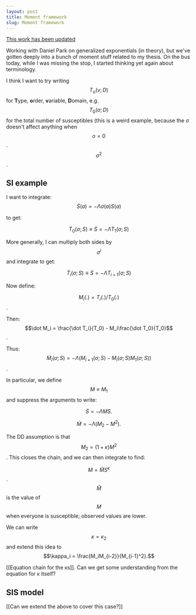```yaml
---
layout: post
title: Moment framework
slug: Moment framework
---
```


[This work has been updated](/notebook/moments.html)

Working with Daniel Park on generalized exponentials (in theory), but we've gotten deeply into a bunch of moment stuff related to my thesis. On the bus today, while I was missing the stop, I started thinking yet again about terminology.

I think I want to try writing $$T_o(v; D)$$ for **T**ype, **o**rder, **v**ariable, **D**omain, e.g. $$T_0(\sigma;D)$$ for the total number of susceptibles (this is a weird example, because the σ doesn't affect anything when $$o=0$$. $$σ^2$$.

## SI example

I want to integrate:
$$
\dot S(a) = -\Lambda \sigma(a) S(a)
$$

to get:

$$\dot T_0(\sigma; S) \equiv \dot S = -\Lambda T_1(\sigma; S)$$

More generally, I can multiply both sides by $$\sigma^i$$ and integrate to get:

$$\dot T_i(\sigma; S) \equiv \dot S = -\Lambda T_{i+1}(\sigma; S)$$

Now define:

$$M_i(.) = T_i(.)/T_0(.)$$.

Then: $$\dot M_i = \frac{\dot T_i}{T_0} - M_i\frac{\dot T_0}{T_0}$$.

Thus: $$\dot M_i(\sigma; S) = -\Lambda \left(M_{i+1}(\sigma; S) - M_i(\sigma; S) M_1(\sigma; S)\right) $$.

In particular, we define $$M\equiv M_1$$ and suppress the arguments to write:

$$ \dot S = -\Lambda MS. $$

$$ \dot M = -\Lambda(M_2 - M^2). $$

The DD assumption is that $$M_2 = (1+\kappa) M^2$$. This closes the chain, and we can then integrate to find: 

$$M = \hat M S^\kappa$$. $$\hat M$$ is the value of $$M$$ when everyone is susceptible; observed values are lower.

We can write $$κ = κ_2$$ and extend this idea to $$\kappa_i = \frac{M_iM_{i-2}}{M_{i-1}^2}.$$

[[Equation chain for the κs]]. Can we get some understanding from the equation for κ itself?

## SIS model

[[Can we extend the above to cover this case?]]
